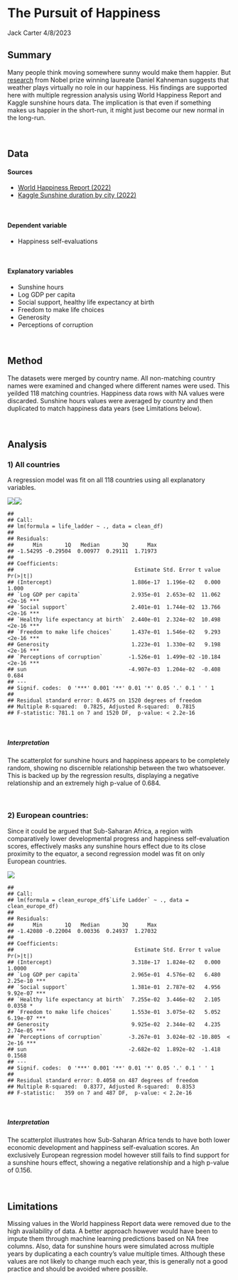 The Pursuit of Happiness
================
Jack Carter
4/8/2023

## **Summary**

Many people think moving somewhere sunny would make them happier. But
[research](https://journals.sagepub.com/doi/abs/10.1111/1467-9280.00066)
from Nobel prize winning laureate Daniel Kahneman suggests that weather
plays virtually no role in our happiness. His findings are supported
here with multiple regression analysis using World Happiness Report and
Kaggle sunshine hours data. The implication is that even if something
makes us happier in the short-run, it might just become our new normal
in the long-run.

<br/>

## **Data**

#### **Sources**

  - [World Happiness Report
    (2022)](https://worldhappiness.report/ed/2022/#appendices-and-data)
  - [Kaggle Sunshine duration by city
    (2022)](https://www.kaggle.com/datasets/prasertk/sunshine-duration-by-city)

<br/>

#### **Dependent variable**

  - Happiness self-evaluations

<br/>

#### **Explanatory variables**

  - Sunshine hours
  - Log GDP per capita
  - Social support, healthy life expectancy at birth
  - Freedom to make life choices
  - Generosity
  - Perceptions of corruption

<br/>

## **Method**

The datasets were merged by country name. All non-matching country names
were examined and changed where different names were used. This yeilded
118 matching countries. Happiness data rows with NA values were
discarded. Sunshine hours values were averaged by country and then
duplicated to match happiness data years (see Limitations below).

<br/>

## **Analysis**

### **1) All countries**

A regression model was fit on all 118 countries using all explanatory
variables.

![](The_Pursuit_of_Happiness_files/figure-gfm/unnamed-chunk-1-1.png)<!-- -->![](The_Pursuit_of_Happiness_files/figure-gfm/unnamed-chunk-1-2.png)<!-- -->

    ## 
    ## Call:
    ## lm(formula = life_ladder ~ ., data = clean_df)
    ## 
    ## Residuals:
    ##      Min       1Q   Median       3Q      Max 
    ## -1.54295 -0.29504  0.00977  0.29111  1.71973 
    ## 
    ## Coefficients:
    ##                                      Estimate Std. Error t value Pr(>|t|)    
    ## (Intercept)                         1.886e-17  1.196e-02   0.000    1.000    
    ## `Log GDP per capita`                2.935e-01  2.653e-02  11.062   <2e-16 ***
    ## `Social support`                    2.401e-01  1.744e-02  13.766   <2e-16 ***
    ## `Healthy life expectancy at birth`  2.440e-01  2.324e-02  10.498   <2e-16 ***
    ## `Freedom to make life choices`      1.437e-01  1.546e-02   9.293   <2e-16 ***
    ## Generosity                          1.223e-01  1.330e-02   9.198   <2e-16 ***
    ## `Perceptions of corruption`        -1.526e-01  1.499e-02 -10.184   <2e-16 ***
    ## sun                                -4.907e-03  1.204e-02  -0.408    0.684    
    ## ---
    ## Signif. codes:  0 '***' 0.001 '**' 0.01 '*' 0.05 '.' 0.1 ' ' 1
    ## 
    ## Residual standard error: 0.4675 on 1520 degrees of freedom
    ## Multiple R-squared:  0.7825, Adjusted R-squared:  0.7815 
    ## F-statistic: 781.1 on 7 and 1520 DF,  p-value: < 2.2e-16

<br/>

##### Interpretation

The scatterplot for sunshine hours and happiness appears to be
completely random, showing no discernible relationship between the two
whatsoever. This is backed up by the regression results, displaying a
negative relationship and an extremely high p-value of 0.684.

<br/>

### **2) European countries:**

Since it could be argued that Sub-Saharan Africa, a region with
comparatively lower developmental progress and happiness self-evaluation
scores, effectively masks any sunshine hours effect due to its close
proximity to the equator, a second regression model was fit on only
European countries.

![](The_Pursuit_of_Happiness_files/figure-gfm/unnamed-chunk-2-1.png)<!-- -->

    ## 
    ## Call:
    ## lm(formula = clean_europe_df$`Life Ladder` ~ ., data = clean_europe_df)
    ## 
    ## Residuals:
    ##      Min       1Q   Median       3Q      Max 
    ## -1.42080 -0.22004  0.00336  0.24937  1.27032 
    ## 
    ## Coefficients:
    ##                                      Estimate Std. Error t value Pr(>|t|)    
    ## (Intercept)                         3.318e-17  1.824e-02   0.000   1.0000    
    ## `Log GDP per capita`                2.965e-01  4.576e-02   6.480 2.25e-10 ***
    ## `Social support`                    1.381e-01  2.787e-02   4.956 9.92e-07 ***
    ## `Healthy life expectancy at birth`  7.255e-02  3.446e-02   2.105   0.0358 *  
    ## `Freedom to make life choices`      1.553e-01  3.075e-02   5.052 6.19e-07 ***
    ## Generosity                          9.925e-02  2.344e-02   4.235 2.74e-05 ***
    ## `Perceptions of corruption`        -3.267e-01  3.024e-02 -10.805  < 2e-16 ***
    ## sun                                -2.682e-02  1.892e-02  -1.418   0.1568    
    ## ---
    ## Signif. codes:  0 '***' 0.001 '**' 0.01 '*' 0.05 '.' 0.1 ' ' 1
    ## 
    ## Residual standard error: 0.4058 on 487 degrees of freedom
    ## Multiple R-squared:  0.8377, Adjusted R-squared:  0.8353 
    ## F-statistic:   359 on 7 and 487 DF,  p-value: < 2.2e-16

<br/>

##### Interpretation

The scatterplot illustrates how Sub-Saharan Africa tends to have both
lower economic development and happiness self-evaluation scores. An
exclusively European regression model however still fails to find
support for a sunshine hours effect, showing a negative relationship and
a high p-value of 0.156.

<br/>

## **Limitations**

Missing values in the World happiness Report data were removed due to
the high availability of data. A better approach however would have been
to impute them through machine learning predictions based on NA free
columns. Also, data for sunshine hours were simulated across multiple
years by duplicating a each country’s value multiple times. Although
these values are not likely to change much each year, this is generally
not a good practice and should be avoided where possible.

